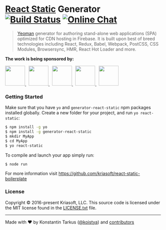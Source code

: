 # [React Static](https://github.com/kriasoft/react-static-boilerplate) Generator &nbsp; [![Build Status](http://img.shields.io/travis/kriasoft/react-static-boilerplate/generator-react-static.svg?style=flat-square)](https://travis-ci.org/kriasoft/react-static-boilerplate/branches) [![Online Chat](http://img.shields.io/badge/chat_room-%23react--static--boilerplate-blue.svg?style=flat-square)](https://gitter.im/kriasoft/react-static-boilerplate)

> [Yeoman](http://yeoman.io/) generator for authoring stand-alone web applications (SPA) optimized
> for CDN hosting in Firebase. It is built upon best of breed technologies including React, Redux,
> Babel, Webpack, PostCSS, CSS Modules, Browsersync, HMR, React Hot Loader and more.

**The work is being sponsored by:**

<a href="https://opencollective.com/react-static-boilerplate/sponsor/0/website" target="_blank">
  <img src="https://opencollective.com/react-static-boilerplate/sponsor/0/avatar.svg" height="64">
</a> &nbsp;
<a href="https://opencollective.com/react-static-boilerplate/sponsor/1/website" target="_blank">
  <img src="https://opencollective.com/react-static-boilerplate/sponsor/1/avatar.svg" height="64">
</a> &nbsp;
<a href="https://opencollective.com/react-static-boilerplate/sponsor/2/website" target="_blank">
  <img src="https://opencollective.com/react-static-boilerplate/sponsor/2/avatar.svg" height="64">
</a> &nbsp;
<a href="https://opencollective.com/react-static-boilerplate/sponsor/3/website" target="_blank">
  <img src="https://opencollective.com/react-static-boilerplate/sponsor/3/avatar.svg" height="64">
</a> &nbsp;
<a href="https://opencollective.com/react-static-boilerplate/sponsor/4/website" target="_blank">
  <img src="https://opencollective.com/react-static-boilerplate/sponsor/4/avatar.svg" height="64">
</a>


### Getting Started

Make sure that you have `yo` and `generator-react-static` npm packages installed globally. Create a
new folder for your project, and run `yo react-static`:

```sh
$ npm install -g yo
$ npm install -g generator-react-static
$ mkdir MyApp
$ cd MyApp
$ yo react-static
```

To compile and launch your app simply run:

```sh
$ node run
```

For more information visit https://github.com/kriasoft/react-static-boilerplate


### License

Copyright © 2016-present Kriasoft, LLC. This source code is licensed under the MIT license found in
the [LICENSE.txt](https://github.com/kriasoft/react-static-boilerplate/blob/master/LICENSE.txt) file.

---
Made with ♥ by Konstantin Tarkus ([@koistya](https://twitter.com/koistya)) and
[contributors](https://github.com/kriasoft/react-static-boilerplate/graphs/contributors) 


